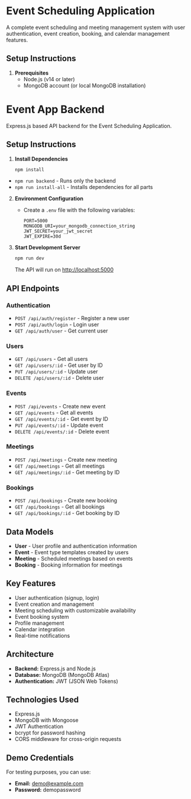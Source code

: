 # Event Scheduling Application

A complete event scheduling and meeting management system with user authentication, event creation, booking, and calendar management features.

## Setup Instructions

1. **Prerequisites**
   - Node.js (v14 or later)
   - MongoDB account (or local MongoDB installation)
# Event App Backend

Express.js based API backend for the Event Scheduling Application.

## Setup Instructions

1. **Install Dependencies**
   ```bash
   npm install
- `npm run backend` - Runs only the backend
- `npm run install-all` - Installs dependencies for all parts

2. **Environment Configuration**
   - Create a `.env` file with the following variables:
     ```
     PORT=5000
     MONGODB_URI=your_mongodb_connection_string
     JWT_SECRET=your_jwt_secret
     JWT_EXPIRE=30d
     ```

3. **Start Development Server**
   ```bash
   npm run dev
   ```

   The API will run on [http://localhost:5000](http://localhost:5000)

## API Endpoints

### Authentication
- `POST /api/auth/register` - Register a new user
- `POST /api/auth/login` - Login user
- `GET /api/auth/user` - Get current user

### Users
- `GET /api/users` - Get all users
- `GET /api/users/:id` - Get user by ID
- `PUT /api/users/:id` - Update user
- `DELETE /api/users/:id` - Delete user

### Events
- `POST /api/events` - Create new event
- `GET /api/events` - Get all events
- `GET /api/events/:id` - Get event by ID
- `PUT /api/events/:id` - Update event
- `DELETE /api/events/:id` - Delete event

### Meetings
- `POST /api/meetings` - Create new meeting
- `GET /api/meetings` - Get all meetings
- `GET /api/meetings/:id` - Get meeting by ID

### Bookings
- `POST /api/bookings` - Create new booking
- `GET /api/bookings` - Get all bookings
- `GET /api/bookings/:id` - Get booking by ID

## Data Models

- **User** - User profile and authentication information
- **Event** - Event type templates created by users
- **Meeting** - Scheduled meetings based on events
- **Booking** - Booking information for meetings

## Key Features

- User authentication (signup, login)
- Event creation and management
- Meeting scheduling with customizable availability
- Event booking system
- Profile management
- Calendar integration
- Real-time notifications

## Architecture
- **Backend:** Express.js and Node.js
- **Database:** MongoDB (MongoDB Atlas)
- **Authentication:** JWT (JSON Web Tokens)
  
## Technologies Used

- Express.js
- MongoDB with Mongoose
- JWT Authentication
- bcrypt for password hashing
- CORS middleware for cross-origin requests

## Demo Credentials

For testing purposes, you can use:
- **Email:** demo@example.com
- **Password:** demopassword 


